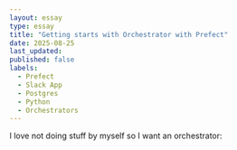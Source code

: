 ```yaml
---
layout: essay
type: essay
title: "Getting starts with Orchestrator with Prefect"
date: 2025-08-25
last_updated: 
published: false
labels:
  - Prefect
  - Slack App
  - Postgres
  - Python
  - Orchestrators 
---
```


I love not doing stuff by myself so I want an orchestrator: 